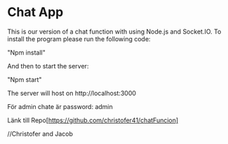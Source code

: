 # Chat App

This is our version of a chat function with using Node.js and Socket.IO.
To install the program please run the following code:

"Npm install"

And then to start the server:

"Npm start"

The server will host on http://localhost:3000

För admin chate är password: admin

Länk till Repo[https://github.com/christofer41/chatFuncion]

//Christofer and Jacob
